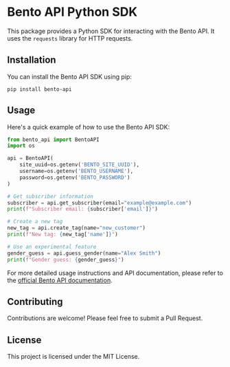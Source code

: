 # Bento API Python SDK

This package provides a Python SDK for interacting with the Bento API. It uses the `requests` library for HTTP requests.

## Installation

You can install the Bento API SDK using pip:

```
pip install bento-api
```

## Usage

Here's a quick example of how to use the Bento API SDK:

```python
from bento_api import BentoAPI
import os

api = BentoAPI(
    site_uuid=os.getenv('BENTO_SITE_UUID'),
    username=os.getenv('BENTO_USERNAME'),
    password=os.getenv('BENTO_PASSWORD')
)

# Get subscriber information
subscriber = api.get_subscriber(email="example@example.com")
print(f"Subscriber email: {subscriber['email']}")

# Create a new tag
new_tag = api.create_tag(name="new_customer")
print(f"New tag: {new_tag['name']}")

# Use an experimental feature
gender_guess = api.guess_gender(name="Alex Smith")
print(f"Gender guess: {gender_guess}")
```

For more detailed usage instructions and API documentation, please refer to the [official Bento API documentation](https://docs.bentonow.com/).

## Contributing

Contributions are welcome! Please feel free to submit a Pull Request.

## License

This project is licensed under the MIT License.